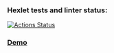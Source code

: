 ### Hexlet tests and linter status:
[![Actions Status](https://github.com/shortykevich/python-project-52/actions/workflows/hexlet-check.yml/badge.svg)](https://github.com/shortykevich/python-project-52/actions)

### [Demo](https://task-manager-ndp1.onrender.com/)
